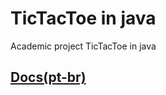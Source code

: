 # TicTacToe in java
Academic project TicTacToe in java

## [Docs(pt-br)](https://github.com/iagonuvem/tictactoe-java/blob/master/docs/ptBr.md)
